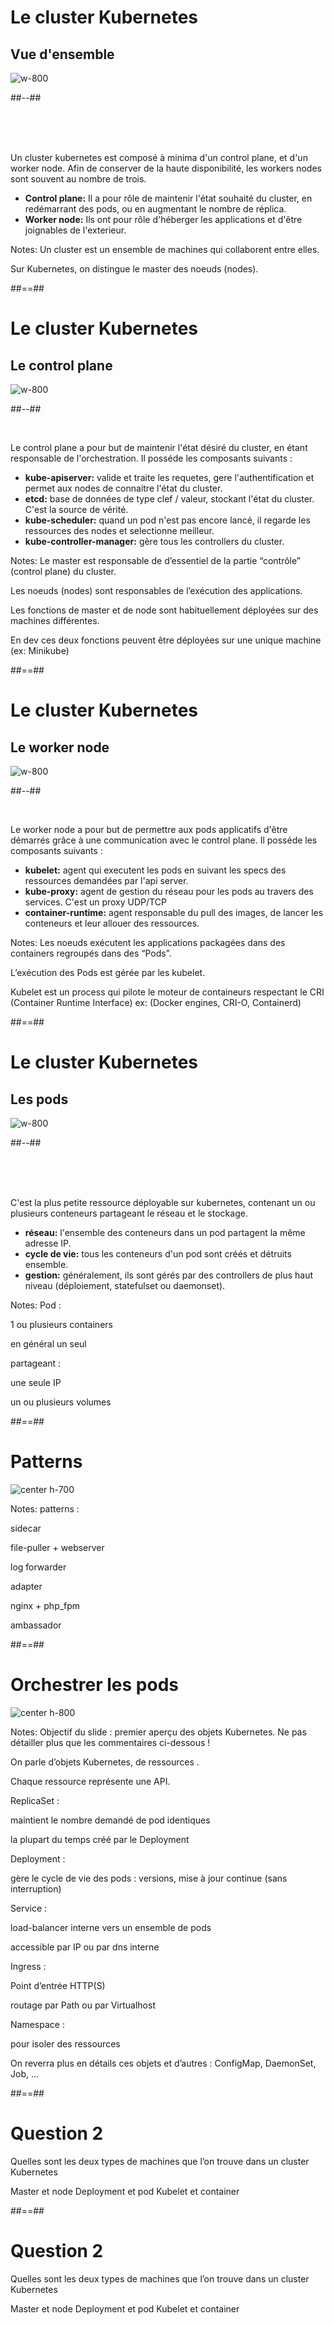 <!-- .slide: class="two-column" -->

# Le cluster Kubernetes
## Vue d'ensemble

![w-800](./assets/images/kube-overview.png)

##--##

<br><br><br>

Un cluster kubernetes est composé à minima d'un control plane, et d'un worker node. Afin de conserver de la haute disponibilité, les workers nodes sont souvent au nombre de trois.
* **Control plane:** Il a pour rôle de maintenir l'état souhaité du cluster, en redémarrant des pods, ou en augmentant le nombre de réplica.
* **Worker node:** Ils ont pour rôle d'héberger les applications et d'être joignables de l'exterieur.

Notes:
Un cluster est un ensemble de machines qui collaborent entre elles.

Sur Kubernetes, on distingue le master des noeuds (nodes).

##==##

<!-- .slide: class="two-column" -->

# Le cluster Kubernetes
## Le control plane

![w-800](./assets/images/kube-control-plane.png)

##--##

<br>

Le control plane a pour but de maintenir l'état désiré du cluster, en étant responsable de l'orchestration. Il posséde les composants suivants :
* **kube-apiserver:**  valide et traite les requetes, gere l'authentification et permet aux nodes de connaitre l'état du cluster.
* **etcd:** base de données de type clef / valeur, stockant l'état du cluster. C'est la source de vérité.
* **kube-scheduler:** quand un pod n'est pas encore lancé, il regarde les ressources des nodes et selectionne meilleur.
* **kube-controller-manager:** gère tous les controllers du cluster.

Notes:
Le master est responsable de d’essentiel de la partie “contrôle” (control plane) du cluster.

Les noeuds (nodes) sont responsables de l’exécution des applications.

Les fonctions de master et de node sont habituellement déployées sur des machines différentes.

En dev ces deux fonctions peuvent être déployées sur une unique machine (ex: Minikube)

##==##

<!-- .slide: class="two-column" -->

# Le cluster Kubernetes
## Le worker node

![w-800](./assets/images/kube-worker-node.png)

##--##

<br>

Le worker node a pour but de permettre aux pods applicatifs d'être démarrés grâce à une communication avec le control plane. Il posséde les composants suivants :
* **kubelet:** agent qui executent les pods en suivant les specs des ressources demandées par l'api server.
* **kube-proxy:** agent de gestion du réseau pour les pods au travers des services. C'est un proxy UDP/TCP
* **container-runtime:** agent responsable du pull des images, de lancer les conteneurs et leur allouer des ressources.

Notes:
Les noeuds exécutent les applications packagées dans des containers regroupés dans des “Pods”.

L’exécution des Pods est gérée par les kubelet.

Kubelet est un process qui pilote le moteur de containeurs
respectant le CRI (Container Runtime Interface)
ex:
(Docker engines, CRI-O, Containerd)

##==##

<!-- .slide:-->

<!-- .slide: class="two-column" -->

# Le cluster Kubernetes
## Les pods

![w-800](./assets/images/kube-pods.png)

##--##

<br><br><br>

C'est la plus petite ressource déployable sur kubernetes, contenant un ou plusieurs conteneurs partageant le réseau et le stockage.
* **réseau:** l'ensemble des conteneurs dans un pod partagent la même adresse IP.
* **cycle de vie:** tous les conteneurs d'un pod sont créés et détruits ensemble.
* **gestion:** généralement, ils sont gérés par des controllers de plus haut niveau (déploiement, statefulset ou daemonset).

Notes:
Pod :

1 ou plusieurs containers

en général un seul

partageant :

une seule IP

un ou plusieurs volumes

##==##

<!-- .slide:-->

# Patterns

![center h-700](./assets/images/patterns.png)

Notes:
patterns :

sidecar

file-puller + webserver

log forwarder

adapter

nginx + php_fpm

ambassador

##==##

<!-- .slide:-->

# Orchestrer les pods

![center h-800](./assets/images/orchestration-pod.png)

Notes:
Objectif du slide :
premier aperçu des objets Kubernetes.
Ne pas détailler plus que les commentaires ci-dessous !

On parle d’objets Kubernetes, de
ressources
.

Chaque ressource représente une API.

ReplicaSet :

maintient le nombre demandé de pod identiques

la plupart du temps créé par le Deployment

Deployment :

gère le cycle de vie des pods : versions, mise à jour continue (sans interruption)

Service :

load-balancer interne vers un ensemble de pods

accessible par IP ou par dns interne

Ingress :

Point d’entrée HTTP(S)

routage par Path ou par Virtualhost

Namespace :

pour isoler des ressources

On reverra plus en détails ces objets et d’autres : ConfigMap, DaemonSet, Job, ...

##==##

<!-- .slide: data-type-show="hide"-->

# Question 2

Quelles sont les deux types de machines que l’on trouve dans un cluster Kubernetes

Master et node
Deployment et pod
Kubelet et container

##==##

<!-- .slide: data-type-show="hide"-->

# Question 2

Quelles sont les deux types de machines que l’on trouve dans un cluster Kubernetes

Master et node
Deployment et pod
Kubelet et container
